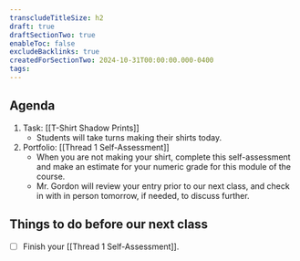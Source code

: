 ```yaml
---
transcludeTitleSize: h2
draft: true
draftSectionTwo: true
enableToc: false
excludeBacklinks: true
createdForSectionTwo: 2024-10-31T00:00:00.000-0400
tags:
---
```

## Agenda
1. Task: [[T-Shirt Shadow Prints]]
	- Students will take turns making their shirts today.
1. Portfolio: [[Thread 1 Self-Assessment]]
	- When you are not making your shirt, complete this self-assessment and make an estimate for your numeric grade for this module of the course.
	- Mr. Gordon will review your entry prior to our next class, and check in with in person tomorrow, if needed, to discuss further.
## Things to do before our next class
- [ ] Finish your [[Thread 1 Self-Assessment]].